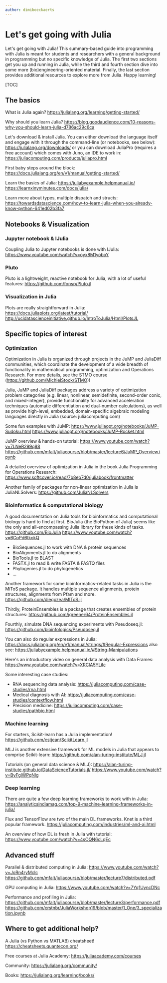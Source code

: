 ```yaml
---
author: dimiboeckaerts
---
```


# Let's get going with Julia

Let's get going with Julia! This summary-based guide into programming with Julia is meant for students and researchers with a general background in programming but no specific knowledge of Julia. The first two sections get you up and running in Julia, while the third and fourth section dive into some more (bio)engineering-oriented material. Finally, the last section provides additional resources to explore more from Julia. Happy learning!

[TOC]


## The basics

What is Julia again?
https://julialang.org/learning/getting-started/

Why should you learn Julia?
https://blog.goodaudience.com/10-reasons-why-you-should-learn-julia-d786ac29c6ca

Let's download & install Julia. You can either download the language itself and engage with it through the command-line (or notebooks, see below):
https://julialang.org/downloads/
or you can download JuliaPro (requires a free account) which comes with Juno, an IDE to work in:
https://juliacomputing.com/products/juliapro.html

First baby steps around the block:
https://docs.julialang.org/en/v1/manual/getting-started/

Learn the basics of Julia:
https://juliabyexample.helpmanual.io/
https://learnxinyminutes.com/docs/julia/

Learn more about types, multiple dispatch and structs:
https://towardsdatascience.com/how-to-learn-julia-when-you-already-know-python-641ed02b3fa7


## Notebooks & Visualization

### Jupyter notebook & IJulia
Coupling Julia to Jupyter notebooks is done with IJulia:
https://www.youtube.com/watch?v=oyx8M1yoboY

### Pluto
Pluto is a lightweight, reactive notebook for Julia, with a lot of useful features:
https://github.com/fonsp/Pluto.jl

### Visualization in Julia
Plots are really straightforward in Julia:
https://docs.juliaplots.org/latest/tutorial/
http://ucidatascienceinitiative.github.io/IntroToJulia/Html/PlotsJL


## Specific topics of interest

### Optimization

Optimization in Julia is organized through projects in the JuMP and JuliaDiff communities, which coordinate the development of a wide breadth of functionality in mathematical programming, optimization and Operations Research. For more details, see the STMO course (https://github.com/MichielStock/STMO)!

Julia, JuMP and JuliaDiff packages address a variety of optimization problem categories (e.g. linear, nonlinear, semidefinite, second-order conic, and mixed-integer), provide functionality for advanced acceleration techniques (automatic differentiation and dual-number calculations), as well as provide high-level, embedded, domain-specific algebraic modeling languages directly in Julia (source: juliacomputing.com)

Some fun examples with JuMP:
https://www.juliaopt.org/notebooks/JuMP-Sudoku.html
https://www.juliaopt.org/notebooks/JuMP-Rocket.html

JuMP overview & hands-on tutorial:
https://www.youtube.com/watch?v=7LNeR299q88
https://github.com/mfalt/juliacourse/blob/master/lecture6/JuMP_Overview.ipynb

A detailed overview of optimization in Julia in the book Julia Programming for Operations Research:
https://www.softcover.io/read/7b8eb7d0/juliabook/frontmatter

Another family of packages for non-linear optimization in Julia is JuliaNLSolvers:
https://github.com/JuliaNLSolvers

### Bioinformatics & computational biology

A good documentation on Julia tools for bioinformatics and computational biology is hard to find at first. BioJulia (the BioPython of Julia) seems like the only and all-encompassing Julia library for these kinds of tasks.
https://github.com/BioJulia
https://www.youtube.com/watch?v=6CpPd6tkokQ
- BioSequences.jl to work with DNA & protein sequences
- BioAlignments.jl to do alignments
- BioTools.jl to BLAST
- FASTX.jl to read & write FASTA & FASTQ files
- Phylogenies.jl to do phylogenetics
- ...

Another framework for some bioinformatics-related tasks in Julia is the MiToS package. It handles multiple sequence alignments, protein structures, alignments from Pfam and more.
https://github.com/diegozea/MIToS.jl

Thirdly, ProteinEnsembles is a package that creates ensembles of protein structures:
https://github.com/jgreener64/ProteinEnsembles.jl

Fourthly, simulate DNA sequencing experiments with Pseudoseq.jl:
https://github.com/bioinfologics/Pseudoseq.jl

You can also do regular expressions in Julia:
https://docs.julialang.org/en/v1/manual/strings/#Regular-Expressions
also see: https://juliabyexample.helpmanual.io/#String-Manipulations

Here's an introductory video on general data analysis with Data Frames:
https://www.youtube.com/watch?v=XRClA5YLiIc

Some interesting case studies:
- RNA sequencing data analysis: https://juliacomputing.com/case-studies/rna.html
- Medical diagnosis with AI: https://juliacomputing.com/case-studies/contextflow.html
- Precision medicine: https://juliacomputing.com/case-studies/pathbio.html

### Machine learning

For starters, Scikit-learn has a Julia implementation!
https://github.com/cstjean/ScikitLearn.jl

MLJ is another extensive framework for ML models in Julia that appears to comprise Scikit-learn:
https://github.com/alan-turing-institute/MLJ.jl

Tutorials (on general data science & MLJ):
https://alan-turing-institute.github.io/DataScienceTutorials.jl/
https://www.youtube.com/watch?v=ByFglWPqNlg

### Deep learning

There are quite a few deep learning frameworks to work with in Julia:
https://analyticsindiamag.com/top-9-machine-learning-frameworks-in-julia/

Flux and TensorFlow are two of the main DL frameworks. Knet is a third popular framework.
https://juliacomputing.com/industries/ml-and-ai.html

An overview of how DL is fresh in Julia with tutorial:
https://www.youtube.com/watch?v=4sOQN6cLqEc


## Advanced stuff
Parallel & distributed computing in Julia:
https://www.youtube.com/watch?v=JoRn4ryMclc
https://github.com/mfalt/juliacourse/blob/master/lecture7/distributed.pdf

GPU computing in Julia:
https://www.youtube.com/watch?v=7Yq1UyncDNc

Performance and profiling in Julia:
https://github.com/mfalt/juliacourse/blob/master/lecture3/performance.pdf
https://github.com/crstnbr/JuliaWorkshop19/blob/master/1_One/3_specialization.ipynb


## Where to get additional help?

A Julia (vs Python vs MATLAB) cheatsheet! https://cheatsheets.quantecon.org/

Free courses at Julia Academy: https://juliaacademy.com/courses

Community: https://julialang.org/community/

Books: https://julialang.org/learning/books/

